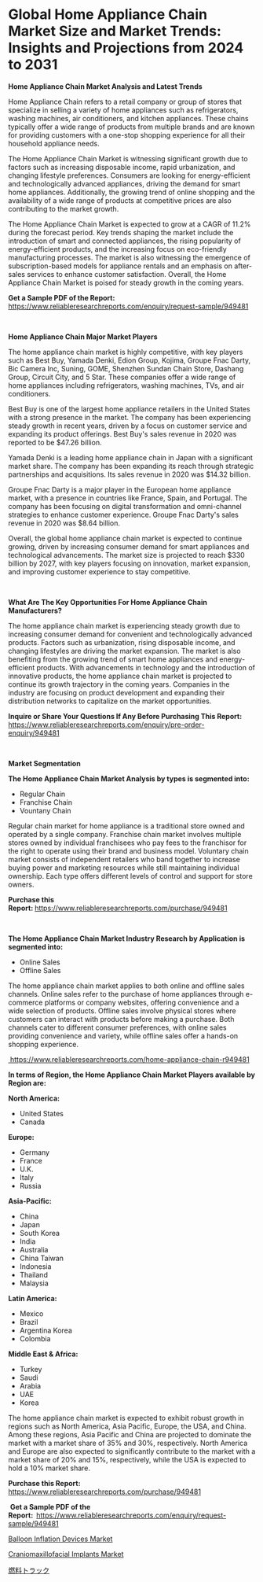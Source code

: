 <p><h1>Global Home Appliance Chain Market Size and Market Trends: Insights and Projections from 2024 to 2031</h1></p><p><strong>Home Appliance Chain Market Analysis and Latest Trends</strong></p>
<p><p>Home Appliance Chain refers to a retail company or group of stores that specialize in selling a variety of home appliances such as refrigerators, washing machines, air conditioners, and kitchen appliances. These chains typically offer a wide range of products from multiple brands and are known for providing customers with a one-stop shopping experience for all their household appliance needs.</p><p>The Home Appliance Chain Market is witnessing significant growth due to factors such as increasing disposable income, rapid urbanization, and changing lifestyle preferences. Consumers are looking for energy-efficient and technologically advanced appliances, driving the demand for smart home appliances. Additionally, the growing trend of online shopping and the availability of a wide range of products at competitive prices are also contributing to the market growth.</p><p>The Home Appliance Chain Market is expected to grow at a CAGR of 11.2% during the forecast period. Key trends shaping the market include the introduction of smart and connected appliances, the rising popularity of energy-efficient products, and the increasing focus on eco-friendly manufacturing processes. The market is also witnessing the emergence of subscription-based models for appliance rentals and an emphasis on after-sales services to enhance customer satisfaction. Overall, the Home Appliance Chain Market is poised for steady growth in the coming years.</p></p>
<p><strong>Get a Sample PDF of the Report:&nbsp;</strong> <a href="https://www.reliableresearchreports.com/enquiry/request-sample/949481">https://www.reliableresearchreports.com/enquiry/request-sample/949481</a></p>
<p>&nbsp;</p>
<p><strong>Home Appliance Chain Major Market Players</strong></p>
<p><p>The home appliance chain market is highly competitive, with key players such as Best Buy, Yamada Denki, Edion Group, Kojima, Groupe Fnac Darty, Bic Camera Inc, Suning, GOME, Shenzhen Sundan Chain Store, Dashang Group, Circuit City, and 5 Star. These companies offer a wide range of home appliances including refrigerators, washing machines, TVs, and air conditioners.</p><p>Best Buy is one of the largest home appliance retailers in the United States with a strong presence in the market. The company has been experiencing steady growth in recent years, driven by a focus on customer service and expanding its product offerings. Best Buy's sales revenue in 2020 was reported to be $47.26 billion.</p><p>Yamada Denki is a leading home appliance chain in Japan with a significant market share. The company has been expanding its reach through strategic partnerships and acquisitions. Its sales revenue in 2020 was $14.32 billion.</p><p>Groupe Fnac Darty is a major player in the European home appliance market, with a presence in countries like France, Spain, and Portugal. The company has been focusing on digital transformation and omni-channel strategies to enhance customer experience. Groupe Fnac Darty's sales revenue in 2020 was $8.64 billion.</p><p>Overall, the global home appliance chain market is expected to continue growing, driven by increasing consumer demand for smart appliances and technological advancements. The market size is projected to reach $330 billion by 2027, with key players focusing on innovation, market expansion, and improving customer experience to stay competitive.</p></p>
<p>&nbsp;</p>
<p><strong>What Are The Key Opportunities For Home Appliance Chain Manufacturers?</strong></p>
<p><p>The home appliance chain market is experiencing steady growth due to increasing consumer demand for convenient and technologically advanced products. Factors such as urbanization, rising disposable income, and changing lifestyles are driving the market expansion. The market is also benefiting from the growing trend of smart home appliances and energy-efficient products. With advancements in technology and the introduction of innovative products, the home appliance chain market is projected to continue its growth trajectory in the coming years. Companies in the industry are focusing on product development and expanding their distribution networks to capitalize on the market opportunities.</p></p>
<p><strong>Inquire or Share Your Questions If Any Before Purchasing This Report:</strong> <a href="https://www.reliableresearchreports.com/enquiry/pre-order-enquiry/949481">https://www.reliableresearchreports.com/enquiry/pre-order-enquiry/949481</a></p>
<p>&nbsp;</p>
<p><strong>Market Segmentation</strong></p>
<p><strong>The Home Appliance Chain Market Analysis by types is segmented into:</strong></p>
<p><ul><li>Regular Chain</li><li>Franchise Chain</li><li>Vountany Chain</li></ul></p>
<p><p>Regular chain market for home appliance is a traditional store owned and operated by a single company. Franchise chain market involves multiple stores owned by individual franchisees who pay fees to the franchisor for the right to operate using their brand and business model. Voluntary chain market consists of independent retailers who band together to increase buying power and marketing resources while still maintaining individual ownership. Each type offers different levels of control and support for store owners.</p></p>
<p><strong>Purchase this Report:&nbsp;</strong><a href="https://www.reliableresearchreports.com/purchase/949481">https://www.reliableresearchreports.com/purchase/949481</a></p>
<p>&nbsp;</p>
<p><strong>The Home Appliance Chain Market Industry Research by Application is segmented into:</strong></p>
<p><ul><li>Online Sales</li><li>Offline Sales</li></ul></p>
<p><p>The home appliance chain market applies to both online and offline sales channels. Online sales refer to the purchase of home appliances through e-commerce platforms or company websites, offering convenience and a wide selection of products. Offline sales involve physical stores where customers can interact with products before making a purchase. Both channels cater to different consumer preferences, with online sales providing convenience and variety, while offline sales offer a hands-on shopping experience.</p></p>
<p><a href="https://www.reliableresearchreports.com/home-appliance-chain-r949481">&nbsp;https://www.reliableresearchreports.com/home-appliance-chain-r949481</a></p>
<p><strong>In terms of Region, the Home Appliance Chain Market Players available by Region are:</strong></p>
<p>
    <p> <strong> North America: </strong>
        <ul>
            <li>United States</li>
            <li>Canada</li>
        </ul>
        </p> 
    <p> <strong> Europe: </strong>
        <ul>
            <li>Germany</li>
            <li>France</li>
            <li>U.K.</li>
            <li>Italy</li>
            <li>Russia</li>
        </ul>
        </p> 
    <p> <strong> Asia-Pacific: </strong>
        <ul>
            <li>China</li>
            <li>Japan</li>
            <li>South Korea</li>
            <li>India</li>
            <li>Australia</li>
            <li>China Taiwan</li>
            <li>Indonesia</li>
            <li>Thailand</li>
            <li>Malaysia</li>
        </ul>
        </p> 
    <p> <strong> Latin America: </strong>
        <ul>
            <li>Mexico</li>
            <li>Brazil</li>
            <li>Argentina Korea</li>
            <li>Colombia</li>
        </ul>
        </p> 
    <p> <strong> Middle East & Africa: </strong>
        <ul>
            <li>Turkey</li>
            <li>Saudi</li>
            <li>Arabia</li>
            <li>UAE</li>
            <li>Korea</li>
        </ul>
    </p>
    </p>
<p><p>The home appliance chain market is expected to exhibit robust growth in regions such as North America, Asia Pacific, Europe, the USA, and China. Among these regions, Asia Pacific and China are projected to dominate the market with a market share of 35% and 30%, respectively. North America and Europe are also expected to significantly contribute to the market with a market share of 20% and 15%, respectively, while the USA is expected to hold a 10% market share.</p></p>
<p><strong>Purchase this Report: </strong><a href="https://www.reliableresearchreports.com/purchase/949481">https://www.reliableresearchreports.com/purchase/949481</a></p>
<p>&nbsp;<strong>Get a Sample PDF of the Report:&nbsp;&nbsp;</strong><a href="https://www.reliableresearchreports.com/enquiry/request-sample/949481">https://www.reliableresearchreports.com/enquiry/request-sample/949481</a></p>
<p><strong></strong></p>
<p><p><a href="https://github.com/EbonyHane1955/Market-Research-Report-List-2/blob/main/balloon-inflation-devices-market.md">Balloon Inflation Devices Market</a></p><p><a href="https://github.com/NaomieConner2023/Market-Research-Report-List-1/blob/main/craniomaxillofacial-implants-market.md">Craniomaxillofacial Implants Market</a></p><p><a href="https://github.com/FredaJerde/Market-Research-Report-List-1/blob/main/4074690174559.md">燃料トラック</a></p></p>
